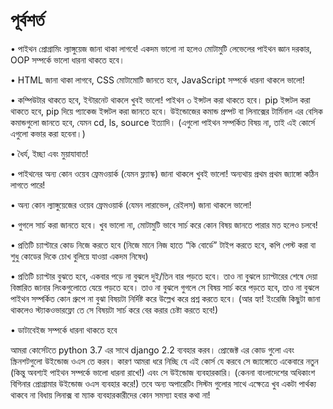 # পূর্বশর্ত

• পাইথন প্রোগ্রামিং ল্যাঙ্গুয়েজ জানা থাকা লাগবে! একদম ভালো না হলেও মোটামুটি লেভেলের পাইথন জ্ঞান দরকার, OOP সম্পর্কে ভালো ধারনা থাকতে হবে।

• HTML জানা থাকা লাগবে, CSS মোটামোটি জানতে হবে, JavaScript সম্পর্কে ধারনা থাকলে ভালো!

• কম্পিউটার থাকতে হবে, ইন্টারনেট থাকলে খুবই ভালো! পাইথন ৩ ইন্সটল করা থাকতে হবে। pip ইন্সটল করা থাকতে হবে, pip দিয়ে প্যাকেজ ইন্সটল করা জানতে হবে। উইন্ডোজের কমান্ড প্রম্পট বা লিনাক্সের টার্মিনাল এর বেসিক কমান্ডগুলো জানতে হবে, যেমন cd, ls, source ইত্যাদি। \(এগুলো পাইথন সম্পর্কিত বিষয় না, তাই এই কোর্সে এগুলো কভার করা হবেনা।\)

• ধৈর্য, ইচ্ছা এবং মুয়াযাবাত!

• পাইথনের অন্য কোন ওয়েব ফ্রেমওয়ার্ক \(যেমন ফ্ল্যাস্ক\) জানা থাকলে খুবই ভালো! অন্যথায় প্রথম প্রথম জ্যাঙ্গো কঠিন লাগতে পারে!

• অন্য কোন ল্যাঙ্গুয়েজের ওয়েব ফ্রেমওয়ার্ক \(যেমন লারাভেল, রেইলস\) জানা থাকলে ভালো!

• গুগলে সার্চ করা জানতে হবে। খুব ভালো না, মোটামুটি ভাবে সার্চ করে কোন বিষয় জানতে পারার মত হলেও চলবে!

• প্রতিটি চ্যাপ্টারে কোড নিজে করতে হবে \(নিজে মানে নিজ হাতে “কি বোর্ডে” টাইপ করতে হবে, কপি পেস্ট করা বা শুধু কোডের দিকে চোখ বুলিয়ে যাওয়া একদম নিষেধ\)

• প্রতিটি চ্যাপ্টার বুঝতে হবে, একবার পড়ে না বুঝলে দুই/তিন বার পড়তে হবে। তাও না বুঝলে চ্যাপ্টারের শেষে দেয়া বিস্তারিত জানার লিংকগুলোতে যেয়ে পড়তে হবে। তাও না বুঝলে গুগলে সে বিষয় সার্চ করে পড়তে হবে, তাও না বুঝলে পাইথন সম্পর্কিত কোন গ্রুপে না বুঝা বিষয়টা নির্দিষ্ট করে উল্লেখ করে প্রশ্ন করতে হবে। \(আর হ্যা! ইংরেজি কিছুটা জানা থাকলেও স্ট্যাকওভারফ্লো তে সে বিষয়টা সার্চ করে বের করার চেষ্টা করতে হবে!\)

• ডাটাবেইজ সম্পর্কে ধারনা থাকতে হবে

আমরা কোর্সেটতে python 3.7 এর সাথে django 2.2 ব্যবহার করব। প্রোজেক্ট এর কোড গুলো এবং স্ক্রিনশটগুলো উইন্ডোজ ওএস তে করব। কারণ আমরা ধরে নিচ্ছি যে এই কোর্স যে করবে সে জ্যাঙ্গোতে একেবারে নতুন \(কিন্তু অবশ্যই পাইথন সম্পর্কে ভালো ধারনা রাখে!\) এবং সে উইন্ডোজ ব্যবহারকারি। \(কেননা বাংলাদেশের অধিকাংশ বিগিনার প্রোগ্রামার উইন্ডোজ ওএস ব্যবহার করে!\) তবে অন্য অপারেটিং সিস্টম গুলোর সাথে এক্ষেত্রে খুব একটা পার্থক্য থাকবে না বিধায় লিনাক্স বা ম্যাক ব্যবহারকারীদের কোন সমস্যা হবার কথা না!

